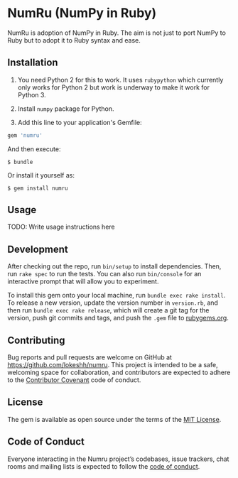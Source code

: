# NumRu (NumPy in Ruby)

NumRu is adoption of NumPy in Ruby. The aim is not just to port NumPy to Ruby but to adopt it to Ruby syntax and ease.

## Installation

1. You need Python 2 for this to work. It uses `rubypython` which currently only works for Python 2 but work is underway to make it work for Python 3.

2. Install `numpy` package for Python.

3. Add this line to your application's Gemfile:

```ruby
gem 'numru'
```

And then execute:

    $ bundle

Or install it yourself as:

    $ gem install numru

## Usage

TODO: Write usage instructions here

## Development

After checking out the repo, run `bin/setup` to install dependencies. Then, run `rake spec` to run the tests. You can also run `bin/console` for an interactive prompt that will allow you to experiment.

To install this gem onto your local machine, run `bundle exec rake install`. To release a new version, update the version number in `version.rb`, and then run `bundle exec rake release`, which will create a git tag for the version, push git commits and tags, and push the `.gem` file to [rubygems.org](https://rubygems.org).

## Contributing

Bug reports and pull requests are welcome on GitHub at https://github.com/lokeshh/numru. This project is intended to be a safe, welcoming space for collaboration, and contributors are expected to adhere to the [Contributor Covenant](http://contributor-covenant.org) code of conduct.

## License

The gem is available as open source under the terms of the [MIT License](https://opensource.org/licenses/MIT).

## Code of Conduct

Everyone interacting in the Numru project’s codebases, issue trackers, chat rooms and mailing lists is expected to follow the [code of conduct](https://github.com/[USERNAME]/numru/blob/master/CODE_OF_CONDUCT.md).
